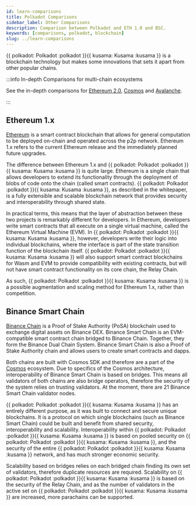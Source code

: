 ```yaml
---
id: learn-comparisons
title: Polkadot Comparisons
sidebar_label: Other Comparisons
description: Comparison between Polkadot and ETH 1.0 and BSC.
keywords: [comparisons, polkadot, blockchain]
slug: ../learn-comparisons
---
```


\{\{ polkadot: Polkadot :polkadot }}\{\{ kusama: Kusama :kusama }} is a blockchain technology but
makes some innovations that sets it apart from other popular chains.

:::info In-depth Comparisons for multi-chain ecosystems

See the in-depth comparisons for [Ethereum 2.0](./learn-comparison-ethereum-2.md),
[Cosmos](./learn-comparisons-cosmos.md) and [Avalanche](./learn-comparisons-avalanche.md).

:::

## Ethereum 1.x

[Ethereum](https://ethereum.org) is a smart contract blockchain that allows for general computation
to be deployed on-chain and operated across the p2p network. Ethereum 1.x refers to the current
Ethereum release and the immediately planned future upgrades.

The difference between Ethereum 1.x and \{\{ polkadot: Polkadot :polkadot }}\{\{ kusama: Kusama
:kusama }} is quite large. Ethereum is a single chain that allows developers to extend its
functionality through the deployment of blobs of code onto the chain (called smart contracts). \{\{
polkadot: Polkadot :polkadot }}\{\{ kusama: Kusama :kusama }}, as described in the whitepaper, is a
fully extensible and scalable blockchain network that provides security and interoperability through
shared state.

In practical terms, this means that the layer of abstraction between these two projects is
remarkably different for developers. In Ethereum, developers write smart contracts that all execute
on a single virtual machine, called the Ethereum Virtual Machine (EVM). In \{\{ polkadot: Polkadot
:polkadot }}\{\{ kusama: Kusama :kusama }}, however, developers write their logic into individual
blockchains, where the interface is part of the state transition function of the blockchain itself.
\{\{ polkadot: Polkadot :polkadot }}\{\{ kusama: Kusama :kusama }} will also support smart contract
blockchains for Wasm and EVM to provide compatibility with existing contracts, but will not have
smart contract functionality on its core chain, the Relay Chain.

As such, \{\{ polkadot: Polkadot :polkadot }}\{\{ kusama: Kusama :kusama }} is a possible
augmentation and scaling method for Ethereum 1.x, rather than competition.

## Binance Smart Chain

[Binance Chain](https://www.binance.com) is a Proof of Stake Authority (PoSA) blockchain used to
exchange digital assets on Binance DEX. Binance Smart Chain is an EVM-compatible smart contract
chain bridged to Binance Chain. Together, they form the Binance Dual Chain System. Binance Smart
Chain is also a Proof of Stake Authority chain and allows users to create smart contracts and dapps.

Both chains are built with Cosmos SDK and therefore are a part of the
[Cosmos](learn-comparisons-cosmos.md) ecosystem. Due to specifics of the Cosmos architecture,
interoperability of Binance Smart Chain is based on bridges. This means all validators of both
chains are also bridge operators, therefore the security of the system relies on trusting
validators. At the moment, there are 21 Binance Smart Chain validator nodes.

\{\{ polkadot: Polkadot :polkadot }}\{\{ kusama: Kusama :kusama }} has an entirely different
purpose, as it was built to connect and secure unique blockchains. It is a protocol on which single
blockchains (such as Binance Smart Chain) could be built and benefit from shared security,
interoperability and scalability. Interoperability within \{\{ polkadot: Polkadot :polkadot }}\{\{
kusama: Kusama :kusama }} is based on pooled security on \{\{ polkadot: Polkadot :polkadot }}\{\{
kusama: Kusama :kusama }}, and the security of the entire \{\{ polkadot: Polkadot :polkadot }}\{\{
kusama: Kusama :kusama }} network, and has much stronger economic security.

Scalability based on bridges relies on each bridged chain finding its own set of validators,
therefore duplicate resources are required. Scalability on \{\{ polkadot: Polkadot :polkadot }}\{\{
kusama: Kusama :kusama }} is based on the security of the Relay Chain, and as the number of
validators in the active set on \{\{ polkadot: Polkadot :polkadot }}\{\{ kusama: Kusama :kusama }}
are increased, more parachains can be supported.
